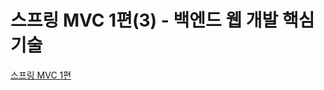 # 스프링 MVC 1편(3) - 백엔드 웹 개발 핵심 기술
[스프링 MVC 1편](https://www.inflearn.com/course/%EC%8A%A4%ED%94%84%EB%A7%81-mvc-1)